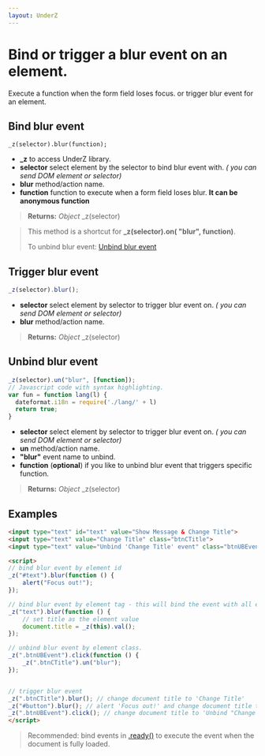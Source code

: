 ```yaml
---
layout: UnderZ
---
```

# Bind or trigger a blur event on an element.
Execute a function when the form field loses focus. or trigger blur event for an element.


## Bind blur event
```
_z(selector).blur(function);
```

* **_z** to access UnderZ library.
* **selector** select element by the selector to bind blur event with. _( you can send DOM element or selector)_
* **blur** method/action name.
* **function** function to execute when a form field loses blur. **It can be anonymous function**

> **Returns:** _Object_ \_z(selector)

> This method is a shortcut for **_z(selector).on( "blur", function)**.
> 
> To unbind blur event: [Unbind blur event](http://underz.hlack.net/UnderZ/-blur()#unbind-blur-event)

## Trigger blur event
```js
_z(selector).blur();
```

* **selector** select element by selector to trigger blur event on. _( you can send DOM element or selector)_
* **blur** method/action name.

> **Returns:** _Object_ \_z(selector)

## Unbind blur event
```js
_z(selector).un("blur", [function]);
// Javascript code with syntax highlighting.
var fun = function lang(l) {
  dateformat.i18n = require('./lang/' + l)
  return true;
}
```

* **selector** select element by selector to trigger blur event on. _( you can send DOM element or selector)_
* **un** method/action name.
* **"blur"** event name to unbind.
* **function** (**optional**) if you like to unbind blur event that triggers specific function.

> **Returns:** _Object_ \_z(selector)

## Examples

```html
<input type="text" id="text" value="Show Message & Change Title">
<input type="text" value="Change Title" class="btnCTitle">
<input type="text" value="Unbind 'Change Title' event" class="btnUBEvent">

<script>
// bind blur event by element id
_z("#text").blur(function () { 
	alert("Focus out!");
});

// bind blur event by element tag - this will bind the event with all elements with "input" tag.
_z("text").blur(function () { 
	// set title as the element value
	document.title = _z(this).val();
});

// unbind blur event by element class.
_z(".btnUBEvent").click(function () {
	_z(".btnCTitle").un("blur");
});


// trigger blur event
_z(".btnCTitle").blur(); // change document title to 'Change Title'
_z("#button").blur(); // alert 'Focus out!' and change document title to 'Show Message & Change Title'
_z(".btnUBEvent").click(); // change document title to 'Unbind "Change Title" event' and unbind blur event on .btnCTitle button
</script>

```

> Recommended: bind events in [.ready()](http://underz.hlack.net/UnderZ/-ready()) to execute the event when the document is fully loaded.
